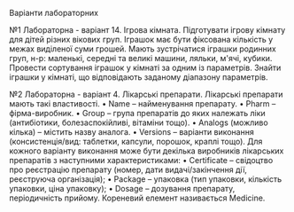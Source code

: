 Варіанти лабораторних

 №1 Лабораторна - варіант 14. Ігрова кімната. Підготувати ігрову кімнату для дітей різних вікових груп. Іграшок має бути фіксована кількість у межах виділеної суми грошей. Мають зустрічатися іграшки родинних груп, н-р: маленькі, середні та великі машини, ляльки, м'ячі, кубики. Провести сортування іграшок у кімнаті за одним із параметрів. Знайти іграшки у кімнаті, що відповідають заданому діапазону параметрів.

 №2 Лабораторна - варіант 4.
 Лікарські препарати. Лікарські препарати мають такі властивості. 
• Name – найменування препарату. 
• Pharm – фірма-виробник. 
• Group – група препаратів до яких належать ліки (антибіотики, болезаспокійливі, вітаміни тощо). 
• Analogs (можливо кілька) – містить назву аналога. 
• Versions – варіанти виконання (консистенція/вид: таблетки, капсули, порошок, краплі тощо). Для кожного варіанту виконання може бути декілька виробників лікарських препаратів з наступними характеристиками: 
• Certificate – свідоцтво про реєстрацію препарату (номер, дати видачі/закінчення дії, реєструюча організація); 
• Package – упаковка (тип упаковки, кількість упаковки, ціна упаковку); 
• Dosage – дозування препарату, періодичність прийому. Кореневий елемент називається Medicine. 
